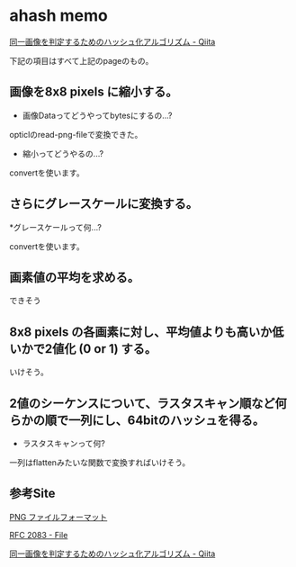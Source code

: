 # ahash memo

[同一画像を判定するためのハッシュ化アルゴリズム - Qiita](https://qiita.com/mamo3gr/items/b93545a0346d8731f03c#average-hash-ahash)

下記の項目はすべて上記のpageのもの。

## 画像を8x8 pixels に縮小する。

* 画像Dataってどうやってbytesにするの...?

opticlのread-png-fileで変換できた。

* 縮小ってどうやるの...?

convertを使います。

## さらにグレースケールに変換する。

*グレースケールって何...?

convertを使います。

## 画素値の平均を求める。

できそう

## 8x8 pixels の各画素に対し、平均値よりも高いか低いかで2値化 (0 or 1) する。

いけそう。

## 2値のシーケンスについて、ラスタスキャン順など何らかの順で一列にし、64bitのハッシュを得る。

* ラスタスキャンって何?

一列はflattenみたいな関数で変換すればいけそう。

## 参考Site

[PNG ファイルフォーマット](https://www.setsuki.com/hsp/ext/png.htm)

[RFC 2083 - File](https://tools.ietf.org/html/rfc2083)

[同一画像を判定するためのハッシュ化アルゴリズム - Qiita](https://qiita.com/mamo3gr/items/b93545a0346d8731f03c#average-hash-ahash)
